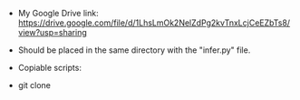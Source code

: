 - My Google Drive link: https://drive.google.com/file/d/1LhsLmOk2NelZdPg2kvTnxLcjCeEZbTs8/view?usp=sharing
+ Should be placed in the same directory with the "infer.py" file.
- Copiable scripts:
+ git clone 
